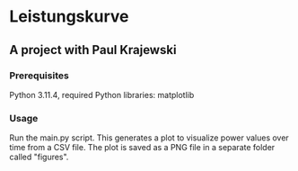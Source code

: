 # Leistungskurve
## A project with Paul Krajewski

### Prerequisites
Python 3.11.4,
required Python libraries: matplotlib


### Usage
Run the main.py script.
This generates a plot to visualize power values over time from a CSV file. The plot is saved as a PNG file in a separate folder called "figures".
